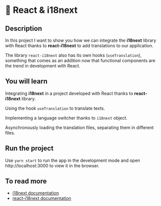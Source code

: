 # 🔁 React & i18next

## Description

In this project I want to show you how we can integrate the **i18next** library with React thanks to **react-i18next** to add translations to our application.

The library `react-i18next` also has its own hooks (`useTranslation`), something that comes as an addition now that functional components are the trend in development with React.

## You will learn

Integrating **i18next** in a project developed with React thanks to **react-i18next** library.

Using the hook `useTranslation` to translate texts.

Implementing a language switcher thanks to `i18next` object. 

Asynchronously loading the translation files, separating them in different files.

## Run the project

Use `yarn start` to run the app in the development mode and open http://localhost:3000 to view it in the browser.

## To read more

- [i18next documentation](https://www.i18next.com/)
- [react-i18next documentation](https://react.i18next.com/)